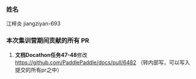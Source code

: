 ### 姓名

江梓炎
jiangziyan-693

### 本次集训营期间贡献的所有 PR

1. **文档Docathon任务47-48**修改
https://github.com/PaddlePaddle/docs/pull/6482
（转内部写，可以写入提交的所有pr之中）


